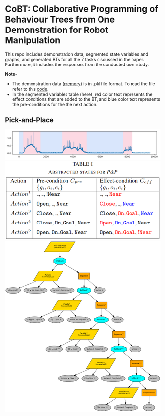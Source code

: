 # CoBT: Collaborative Programming of Behaviour Trees from One Demonstration for Robot Manipulation

This repo includes demonstration data, segmented state variables and graphs, and generated BTs for all the 7 tasks discussed in the paper. Furthermore, it includes the responses from the conducted user study.

**Note**- 
* The demonstration data ([memory](Memory)) is in .pkl file format. To read the file refer to this [code](Memory/git_data.py). 
* In the segmented variables table ([here](Segmented_state_Variables)), red color text represents the effect conditions that are added to the BT, and blue color text represents the pre-conditions for the the next action. 

## Pick-and-Place

![](/Segmentation_graphs/Segmented_graph_Cube.png)
![](/Segmented_state_Variables/P&P.png)
![](/Generated_BTs/pick-and-place.png)


